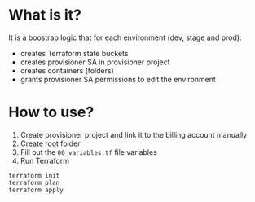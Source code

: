 # What is it?
It is a boostrap logic that for each environment (dev, stage and prod):
- creates Terraform state buckets
- creates provisioner SA in provisioner project
- creates containers (folders)
- grants provisioner SA permissions to edit the environment

# How to use?
1. Create provisioner project and link it to the billing account manually
2. Create root folder
2. Fill out the `00_variables.tf` file variables
3. Run Terraform
```
terraform init
terraform plan
terraform apply
```